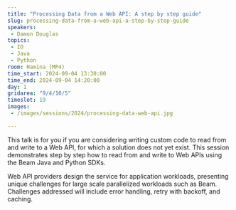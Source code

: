 ```yaml
---
title: "Processing Data from a Web API: A step by step guide"
slug: processing-data-from-a-web-api-a-step-by-step-guide
speakers:
 - Damon Douglas
topics:
 - IO
 - Java
 - Python
room: Hamina (MP4)
time_start: 2024-09-04 13:30:00
time_end: 2024-09-04 14:20:00
day: 1
gridarea: "9/4/10/5"
timeslot: 19
images:
 - /images/sessions/2024/processing-data-web-api.jpg 

---
```


This talk is for you if you are considering writing custom code to read from and write to a Web API, for which a solution does not yet exist. This session demonstrates step by step how to read from and write to Web APIs using the Beam Java and Python SDKs. 

Web API providers design the service for application workloads, presenting unique challenges for large scale parallelized workloads such as Beam. Challenges addressed will include error handling, retry with backoff, and caching.